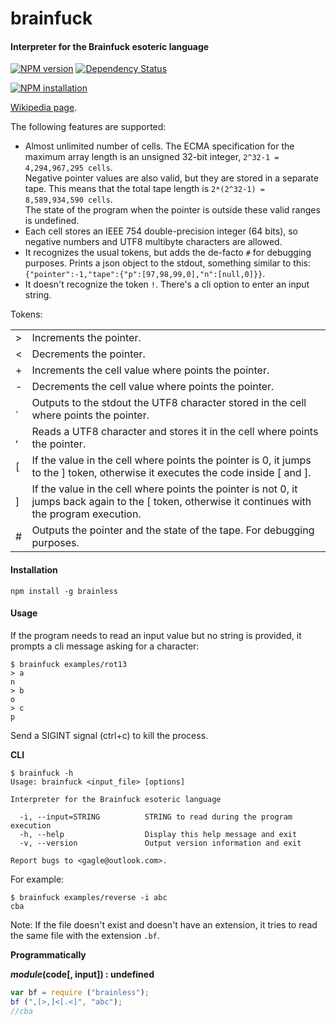brainfuck
=========

#### Interpreter for the Brainfuck esoteric language ####

[![NPM version](https://badge.fury.io/js/brainless.png)](http://badge.fury.io/js/brainless "Fury Version Badge")
[![Dependency Status](https://david-dm.org/gagle/node-brainfuck.png)](https://david-dm.org/gagle/node-brainfuck "David Dependency Manager Badge")

[![NPM installation](https://nodei.co/npm/brainless.png?mini=true)](https://nodei.co/npm/brainless "NodeICO Badge")

[Wikipedia page](http://en.wikipedia.org/wiki/Brainfuck).

The following features are supported:

- Almost unlimited number of cells. The ECMA specification for the maximum array length is an unsigned 32-bit
integer, `2^32-1 = 4,294,967,295 cells`.  
  Negative pointer values are also valid, but they are stored in a separate tape. This means that the total tape length is `2*(2^32-1) = 8,589,934,590 cells`.  
  The state of the program when the pointer is outside these valid ranges is undefined.
- Each cell stores an IEEE 754 double-precision integer (64 bits), so negative numbers and UTF8 multibyte characters are allowed.
- It recognizes the usual tokens, but adds the de-facto `#` for debugging purposes. Prints a json object to the stdout, something similar to this: `{"pointer":-1,"tape":{"p":[97,98,99,0],"n":[null,0]}}`.
- It doesn't recognize the token `!`. There's a cli option to enter an input string.

Tokens:

<table>
  <tr>
    <td>&gt;</td>
    <td>Increments the pointer.</td>
  </tr>
  <tr>
    <td>&lt;</td>
    <td>Decrements the pointer.</td>
  </tr>
  <tr>
    <td>+</td>
    <td>Increments the cell value where points the pointer.</td>
  </tr>
  <tr>
    <td>-</td>
    <td>Decrements the cell value where points the pointer.</td>
  </tr>
  <tr>
    <td>.</td>
    <td>Outputs to the stdout the UTF8 character stored in the cell where points the pointer.</td>
  </tr>
  <tr>
    <td>,</td>
    <td>Reads a UTF8 character and stores it in the cell where points the pointer.</td>
  </tr>
  <tr>
    <td>[</td>
    <td>If the value in the cell where points the pointer is 0, it jumps to the ] token, otherwise it executes the code inside [ and ].</td>
  </tr>
  <tr>
    <td>]</td>
    <td>If the value in the cell where points the pointer is not 0, it jumps back again to the [ token, otherwise it continues with the program execution.</td>
  </tr>
  <tr>
    <td>#</td>
    <td>Outputs the pointer and the state of the tape. For debugging purposes.</td>
  </tr>
</table>

#### Installation ####

```
npm install -g brainless
```

#### Usage ####

If the program needs to read an input value but no string is provided, it prompts a cli message asking for a character:

```
$ brainfuck examples/rot13
> a
n
> b
o
> c
p
```

Send a SIGINT signal (ctrl+c) to kill the process.

__CLI__

```
$ brainfuck -h
Usage: brainfuck <input_file> [options]

Interpreter for the Brainfuck esoteric language

  -i, --input=STRING          STRING to read during the program execution
  -h, --help                  Display this help message and exit
  -v, --version               Output version information and exit

Report bugs to <gagle@outlook.com>.
```

For example:

```
$ brainfuck examples/reverse -i abc
cba
```

Note: If the file doesn't exist and doesn't have an extension, it tries to read the same file with the extension `.bf`.

__Programmatically__

___module_(code[, input]) : undefined__

```javascript
var bf = require ("brainless");
bf (",[>,]<[.<]", "abc");
//cba
```